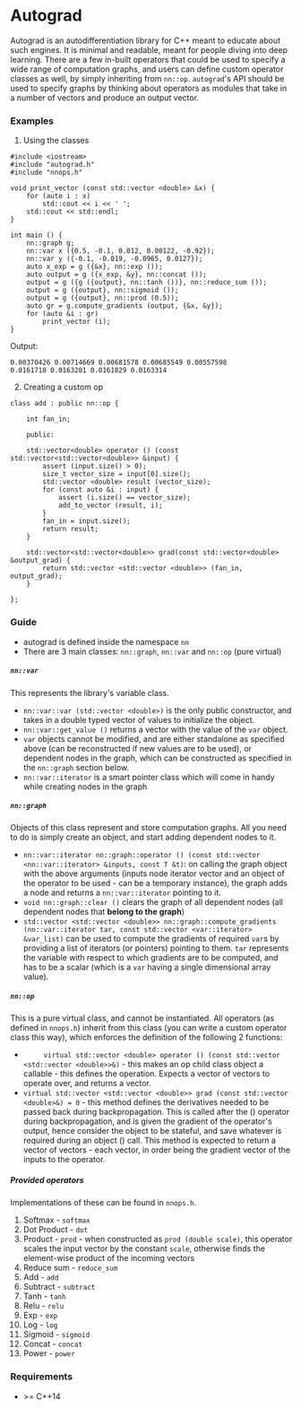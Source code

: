 # Autograd

Autograd is an autodifferentiation library for C++ meant to educate about such engines. It is minimal and readable, meant for people diving into deep learning. There are a few in-built operators that could be used to specify a wide range of computation graphs, and users can define custom operator classes as well, by simply inheriting from ```nn::op```.
```autograd```'s API should be used to specify graphs by thinking about operators as modules that take in a number of vectors and produce an output vector.

### Examples
1. Using the classes
```
#include <iostream>
#include "autograd.h"
#include "nnops.h"

void print_vector (const std::vector <double> &x) {
	for (auto i : x)
		std::cout << i << ' ';
	std::cout << std::endl;
}

int main () {
	nn::graph g;
	nn::var x ({0.5, -0.1, 0.012, 0.00122, -0.92});
	nn::var y ({-0.1, -0.019, -0.0965, 0.0127});
	auto x_exp = g ({&x}, nn::exp ());
	auto output = g ({x_exp, &y}, nn::concat ());
	output = g ({g ({output}, nn::tanh ())}, nn::reduce_sum ());
	output = g ({output}, nn::sigmoid ());
	output = g ({output}, nn::prod (0.5));
	auto gr = g.compute_gradients (output, {&x, &y});
	for (auto &i : gr)
		print_vector (i);
}
```

Output:
```
0.00370426 0.00714669 0.00681578 0.00685549 0.00557598 
0.0161718 0.0163281 0.0161829 0.0163314
```

2. Creating a custom op
```
class add : public nn::op {

	int fan_in;
	
	public:

	std::vector<double> operator () (const std::vector<std::vector<double>> &input) {
		assert (input.size() > 0);
		size_t vector_size = input[0].size();
		std::vector <double> result (vector_size);
		for (const auto &i : input) {
			assert (i.size() == vector_size);
			add_to_vector (result, i);
		}
		fan_in = input.size();
		return result;
	}

	std::vector<std::vector<double>> grad(const std::vector<double> &output_grad) {
		return std::vector <std::vector <double>> (fan_in, output_grad);
	}

};
```
### Guide

  - autograd is defined inside the namespace ```nn```
  - There are 3 main classes: ```nn::graph```, ```nn::var``` and ```nn::op``` (pure virtual)

##### ```nn::var```
This represents the library's variable class.
  - ```nn::var::var (std::vector <double>)``` is the only public constructor, and takes in a double typed vector of values to initialize the object.
  - ```nn::var::get_value ()``` returns a vector with the value of the ```var``` object.
  - ```var``` objects cannot be modified, and are either standalone as specified above (can be reconstructed if new values are to be used), or dependent nodes in the graph, which can be constructed as specified in the ```nn::graph``` section below.
  - ```nn::var::iterator``` is a smart pointer class which will come in handy while creating nodes in the graph

##### ```nn::graph```
Objects of this class represent and store computation graphs. All you need to do is simply create an object, and start adding dependent nodes to it.
  - ```nn::var::iterator nn::graph::operator () (const std::vector <nn::var::iterator> &inputs, const T &t)```: on calling the graph object with the above arguments (inputs node iterator vector and an object of the operator to be used - can be a temporary instance), the graph adds a node and returns a ```nn::var::iterator``` pointing to it.
  - ```void nn::graph::clear ()``` clears the graph of all dependent nodes (all dependent nodes that **belong to the graph**)
  - ```std::vector <std::vector <double>> nn::graph::compute_gradients (nn::var::iterator tar, const std::vector <var::iterator> &var_list)``` can be used to compute the gradients of required ```var```s by providing a list of iterators (or pointers) pointing to them. ```tar``` represents the variable with respect to which gradients are to be computed, and has to be a scalar (which is a ```var``` having a single dimensional array value). 

##### ```nn::op```
This is a pure virtual class, and cannot be instantiated. All operators (as defined in ```nnops.h```) inherit from this class (you can write a custom operator class this way), which enforces the definition of the following 2 functions:
  - ```		virtual std::vector <double> operator () (const std::vector <std::vector <double>>&)``` - this makes an op child class object a callable - this defines the operation. Expects a vector of vectors to operate over, and returns a vector.
  - ```virtual std::vector <std::vector <double>> grad (const std::vector <double>&) = 0``` - this method defines the derivatives needed to be passed back during backpropagation. This is called after the () operator during backpropagation, and is given the gradient of the operator's output, hence consider the object to be stateful, and save whatever is required during an object () call. This method is expected to return a vector of vectors - each vector, in order being the gradient vector of the inputs to the operator. 

##### Provided operators
Implementations of these can be found in ```nnops.h```. 
1) Softmax - ```softmax```
2) Dot Product - ```dot```
3) Product - ```prod``` - when constructed as ```prod (double scale)```, this operator scales the input vector by the constant ```scale```, otherwise finds the element-wise product of the incoming vectors
4) Reduce sum - ```reduce_sum```
5) Add - ```add```
6) Subtract - ```subtract```
7) Tanh - ```tanh```
8) Relu - ```relu```
9) Exp - ```exp```
10) Log - ```log```
11) Sigmoid - ```sigmoid```
12) Concat - ```concat```
13) Power - ```power```
### Requirements

  - \>= C++14

